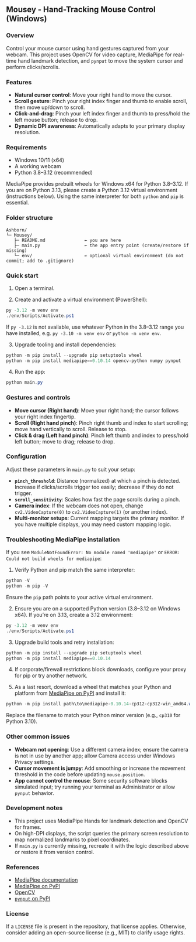 ## Mousey - Hand-Tracking Mouse Control (Windows)

### Overview
Control your mouse cursor using hand gestures captured from your webcam. This project uses OpenCV for video capture, MediaPipe for real-time hand landmark detection, and `pynput` to move the system cursor and perform clicks/scrolls.

### Features
- **Natural cursor control**: Move your right hand to move the cursor.
- **Scroll gesture**: Pinch your right index finger and thumb to enable scroll, then move up/down to scroll.
- **Click-and-drag**: Pinch your left index finger and thumb to press/hold the left mouse button; release to drop.
- **Dynamic DPI awareness**: Automatically adapts to your primary display resolution.

### Requirements
- Windows 10/11 (x64)
- A working webcam
- Python 3.8–3.12 (recommended)

MediaPipe provides prebuilt wheels for Windows x64 for Python 3.8–3.12. If you are on Python 3.13, please create a Python 3.12 virtual environment (instructions below). Using the same interpreter for both `python` and `pip` is essential.

### Folder structure
```
Ashborn/
└─ Mousey/
   ├─ README.md               ← you are here
   ├─ main.py                 ← the app entry point (create/restore if missing)
   └─ env/                    ← optional virtual environment (do not commit; add to .gitignore)
```

### Quick start
1) Open a terminal.

2) Create and activate a virtual environment (PowerShell):
```powershell
py -3.12 -m venv env
./env/Scripts/Activate.ps1
```
If `py -3.12` is not available, use whatever Python in the 3.8–3.12 range you have installed, e.g. `py -3.10 -m venv env` or `python -m venv env`.

3) Upgrade tooling and install dependencies:
```powershell
python -m pip install --upgrade pip setuptools wheel
python -m pip install mediapipe==0.10.14 opencv-python numpy pynput
```

4) Run the app:
```powershell
python main.py
```

### Gestures and controls
- **Move cursor (Right hand)**: Move your right hand; the cursor follows your right index fingertip.
- **Scroll (Right hand pinch)**: Pinch right thumb and index to start scrolling; move hand vertically to scroll. Release to stop.
- **Click & drag (Left hand pinch)**: Pinch left thumb and index to press/hold left button; move to drag; release to drop.

### Configuration
Adjust these parameters in `main.py` to suit your setup:
- **`pinch_threshold`**: Distance (normalized) at which a pinch is detected. Increase if clicks/scrolls trigger too easily; decrease if they do not trigger.
- **`scroll_sensitivity`**: Scales how fast the page scrolls during a pinch.
- **Camera index**: If the webcam does not open, change `cv2.VideoCapture(0)` to `cv2.VideoCapture(1)` (or another index).
- **Multi-monitor setups**: Current mapping targets the primary monitor. If you have multiple displays, you may need custom mapping logic.

### Troubleshooting MediaPipe installation
If you see `ModuleNotFoundError: No module named 'mediapipe'` or `ERROR: Could not build wheels for mediapipe`:

1) Verify Python and pip match the same interpreter:
```powershell
python -V
python -m pip -V
```
Ensure the `pip` path points to your active virtual environment.

2) Ensure you are on a supported Python version (3.8–3.12 on Windows x64). If you’re on 3.13, create a 3.12 environment:
```powershell
py -3.12 -m venv env
./env/Scripts/Activate.ps1
```

3) Upgrade build tools and retry installation:
```powershell
python -m pip install --upgrade pip setuptools wheel
python -m pip install mediapipe==0.10.14
```

4) If corporate/firewall restrictions block downloads, configure your proxy for pip or try another network.

5) As a last resort, download a wheel that matches your Python and platform from [MediaPipe on PyPI](https://pypi.org/project/mediapipe/) and install it:
```powershell
python -m pip install path\to\mediapipe‑0.10.14‑cp312‑cp312‑win_amd64.whl
```
Replace the filename to match your Python minor version (e.g., `cp310` for Python 3.10).

### Other common issues
- **Webcam not opening**: Use a different camera index; ensure the camera is not in use by another app; allow Camera access under Windows Privacy settings.
- **Cursor movement is jumpy**: Add smoothing or increase the movement threshold in the code before updating `mouse.position`.
- **App cannot control the mouse**: Some security software blocks simulated input; try running your terminal as Administrator or allow `pynput` behavior.

### Development notes
- This project uses MediaPipe Hands for landmark detection and OpenCV for frames.
- On high-DPI displays, the script queries the primary screen resolution to map normalized landmarks to pixel coordinates.
- If `main.py` is currently missing, recreate it with the logic described above or restore it from version control.

### References
- [MediaPipe documentation](https://developers.google.com/mediapipe)
- [MediaPipe on PyPI](https://pypi.org/project/mediapipe/)
- [OpenCV](https://opencv.org/)
- [`pynput` on PyPI](https://pypi.org/project/pynput/)

### License
If a `LICENSE` file is present in the repository, that license applies. Otherwise, consider adding an open-source license (e.g., MIT) to clarify usage rights.


